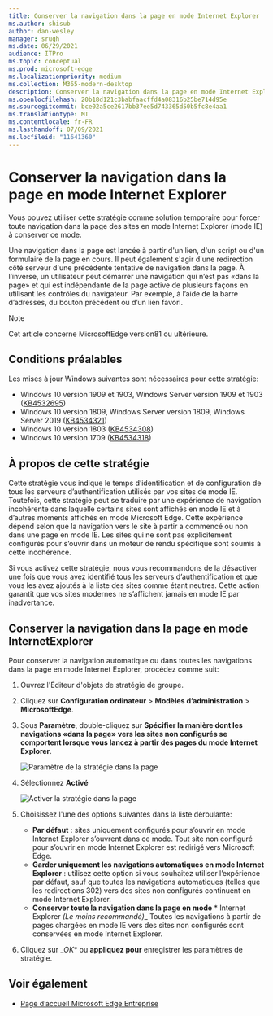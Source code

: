 ```yaml
---
title: Conserver la navigation dans la page en mode Internet Explorer
ms.author: shisub
author: dan-wesley
manager: srugh
ms.date: 06/29/2021
audience: ITPro
ms.topic: conceptual
ms.prod: microsoft-edge
ms.localizationpriority: medium
ms.collection: M365-modern-desktop
description: Conserver la navigation dans la page en mode Internet Explorer
ms.openlocfilehash: 20b18d121c3babfaacffd4a08316b25be714d95e
ms.sourcegitcommit: bce02a5ce2617bb37ee5d743365d50b5fc8e4aa1
ms.translationtype: MT
ms.contentlocale: fr-FR
ms.lasthandoff: 07/09/2021
ms.locfileid: "11641360"
---
```

# <a name="keep-in-page-navigation-in-internet-explorer-mode"></a>Conserver la navigation dans la page en mode Internet Explorer

Vous pouvez utiliser cette stratégie comme solution temporaire pour forcer toute navigation dans la page des sites en mode Internet Explorer (mode IE) à conserver ce mode.

Une navigation dans la page est lancée à partir d'un lien, d'un script ou d'un formulaire de la page en cours. Il peut également s'agir d'une redirection côté serveur d'une précédente tentative de navigation dans la page. À l’inverse, un utilisateur peut démarrer une navigation qui n’est pas «dans la page» et qui est indépendante de la page active de plusieurs façons en utilisant les contrôles du navigateur. Par exemple, à l’aide de la barre d’adresses, du bouton précédent ou d’un lien favori.

>[!NOTE]
>Cet article concerne MicrosoftEdge version81 ou ultérieure.

## <a name="prerequisites"></a>Conditions préalables

Les mises à jour Windows suivantes sont nécessaires pour cette stratégie:

- Windows 10 version 1909 et 1903, Windows Server version 1909 et 1903  ([KB4532695](https://support.microsoft.com/help/4532695))
- Windows 10 version 1809, Windows Server version 1809, Windows Server 2019 ([KB4534321](https://support.microsoft.com/help/4534321))
- Windows 10 version 1803 ([KB4534308](https://support.microsoft.com/help/4534308))
- Windows 10 version 1709 ([KB4534318](https://support.microsoft.com/help/4534318))


## <a name="about-this-policy"></a>À propos de cette stratégie

Cette stratégie vous indique le temps d’identification et de configuration de tous les serveurs d’authentification utilisés par vos sites de mode IE. Toutefois, cette stratégie peut se traduire par une expérience de navigation incohérente dans laquelle certains sites sont affichés en mode IE et à d’autres moments affichés en mode Microsoft Edge. Cette expérience dépend selon que la navigation vers le site à partir a commencé ou non dans une page en mode IE. Les sites qui ne sont pas explicitement configurés pour s’ouvrir dans un moteur de rendu spécifique sont soumis à cette incohérence.

Si vous activez cette stratégie, nous vous recommandons de la désactiver une fois que vous avez identifié tous les serveurs d’authentification et que vous les avez ajoutés à la liste des sites comme étant neutres. Cette action garantit que vos sites modernes ne s’affichent jamais en mode IE par inadvertance.

## <a name="keep-in-page-navigation-in-ie-mode"></a>Conserver la navigation dans la page en mode InternetExplorer

Pour conserver la navigation automatique ou dans toutes les navigations dans la page en mode Internet Explorer, procédez comme suit:

1. Ouvrez l'Éditeur d'objets de stratégie de groupe.
2. Cliquez sur **Configuration ordinateur** > **Modèles d’administration** > **MicrosoftEdge**.
3. Sous **Paramètre**, double-cliquez sur **Spécifier la manière dont les navigations «dans la page» vers les sites non configurés se comportent lorsque vous lancez à partir des pages du mode Internet Explorer**.

   ![Paramètre de la stratégie dans la page](media/edge-learnmore-inpage-nav/learnmore-in-page-nav-settings.png)

4. Sélectionnez **Activé** 

   ![Activer la stratégie dans la page](media/edge-learnmore-inpage-nav/learnmore-in-page-nav-enable.png)

5. Choisissez l'une des options suivantes dans la liste déroulante:

   - **Par défaut** : sites uniquement configurés pour s’ouvrir en mode Internet Explorer s’ouvrent dans ce mode. Tout site non configuré pour s’ouvrir en mode Internet Explorer est redirigé vers Microsoft Edge.
   - **Garder uniquement les navigations automatiques en mode Internet Explorer** : utilisez cette option si vous souhaitez utiliser l’expérience par défaut, sauf que toutes les navigations automatiques (telles que les redirections 302) vers des sites non configurés continuent en mode Internet Explorer.
   - **Conserver toute la navigation dans la page en mode**  * Internet Explorer *_(Le moins recommandé)_*_ Toutes les navigations à partir de pages chargées en mode IE vers des sites non configurés sont conservées en mode Internet Explorer.

6. Cliquez sur _*OK** ou **appliquez pour** enregistrer les paramètres de stratégie.

## <a name="see-also"></a>Voir également

- [Page d’accueil Microsoft Edge Entreprise](https://aka.ms/EdgeEnterprise)
